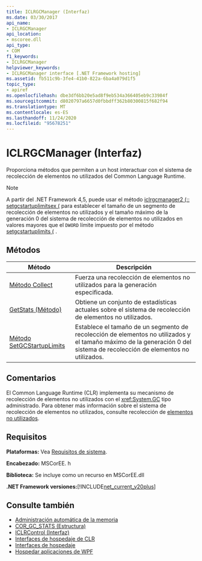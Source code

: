 ```yaml
---
title: ICLRGCManager (Interfaz)
ms.date: 03/30/2017
api_name:
- ICLRGCManager
api_location:
- mscoree.dll
api_type:
- COM
f1_keywords:
- ICLRGCManager
helpviewer_keywords:
- ICLRGCManager interface [.NET Framework hosting]
ms.assetid: fb511c9b-3fe4-41b0-822a-6ba4a079d1f5
topic_type:
- apiref
ms.openlocfilehash: dbe3df6bb20e5ad8f9eb534a366405eb9c33984f
ms.sourcegitcommit: d8020797a6657d0fbbdff362b80300815f682f94
ms.translationtype: MT
ms.contentlocale: es-ES
ms.lasthandoff: 11/24/2020
ms.locfileid: "95678251"
---
```

# <a name="iclrgcmanager-interface"></a>ICLRGCManager (Interfaz)

Proporciona métodos que permiten a un host interactuar con el sistema de recolección de elementos no utilizados del Common Language Runtime.  
  
> [!NOTE]
> A partir del .NET Framework 4,5, puede usar el método [iclrgcmanager2 (:: setgcstartuplimitsex (](iclrgcmanager2-setgcstartuplimitsex-method.md) para establecer el tamaño de un segmento de recolección de elementos no utilizados y el tamaño máximo de la generación 0 del sistema de recolección de elementos no utilizados en valores mayores que el `DWORD` límite impuesto por el método [setgcstartuplimits (](iclrgcmanager-setgcstartuplimits-method.md) .  
  
## <a name="methods"></a>Métodos  
  
|Método|Descripción|  
|------------|-----------------|  
|[Método Collect](iclrgcmanager-collect-method.md)|Fuerza una recolección de elementos no utilizados para la generación especificada.|  
|[GetStats (Método)](iclrgcmanager-getstats-method.md)|Obtiene un conjunto de estadísticas actuales sobre el sistema de recolección de elementos no utilizados.|  
|[Método SetGCStartupLimits](iclrgcmanager-setgcstartuplimits-method.md)|Establece el tamaño de un segmento de recolección de elementos no utilizados y el tamaño máximo de la generación 0 del sistema de recolección de elementos no utilizados.|  
  
## <a name="remarks"></a>Comentarios  

 El Common Language Runtime (CLR) implementa su mecanismo de recolección de elementos no utilizados con el <xref:System.GC> tipo administrado. Para obtener más información sobre el sistema de recolección de elementos no utilizados, consulte recolección de [elementos no utilizados](../../../standard/garbage-collection/index.md).  
  
## <a name="requirements"></a>Requisitos  

 **Plataformas:** Vea [Requisitos de sistema](../../get-started/system-requirements.md).  
  
 **Encabezado:** MSCorEE. h  
  
 **Biblioteca:** Se incluye como un recurso en MSCorEE.dll  
  
 **.NET Framework versiones:**[!INCLUDE[net_current_v20plus](../../../../includes/net-current-v20plus-md.md)]  
  
## <a name="see-also"></a>Consulte también

- [Administración automática de la memoria](../../../standard/automatic-memory-management.md)
- [COR_GC_STATS (Estructura)](cor-gc-stats-structure.md)
- [ICLRControl (Interfaz)](iclrcontrol-interface.md)
- [Interfaces de hospedaje de CLR](clr-hosting-interfaces.md)
- [Interfaces de hospedaje](hosting-interfaces.md)
- [Hospedar aplicaciones de WPF](index.md)
